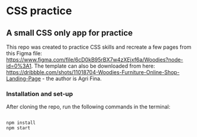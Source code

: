 # CSS practice

## A small CSS only app for practice

This repo was created to practice CSS skills and recreate a few pages from this Figma file: https://www.figma.com/file/6cD0kB95rBX7w4zXEjxf6a/Woodies?node-id=0%3A1. The template can also be downloaded from here: https://dribbble.com/shots/11018704-Woodies-Furniture-Online-Shop-Landing-Page - the author is Agri Fina.

### Installation and set-up

After cloning the repo, run the following commands in the terminal:

<pre><code>
npm install
npm start
</code></pre>
